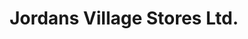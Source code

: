 ---
title: "Jordans Village Stores Ltd."
url: /jordans/jordans-village-stores-ltd/
shop: convenience
---